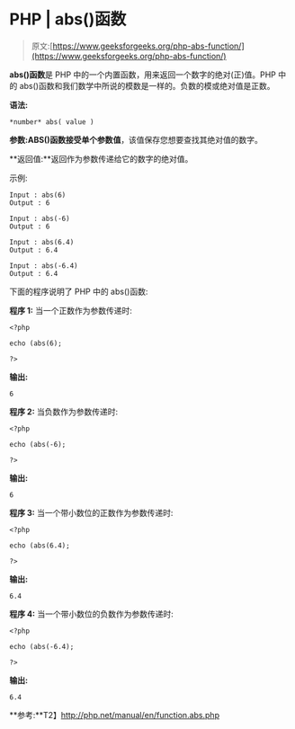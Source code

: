 # PHP | abs()函数

> 原文:[https://www.geeksforgeeks.org/php-abs-function/](https://www.geeksforgeeks.org/php-abs-function/)

**abs()函数**是 PHP 中的一个内置函数，用来返回一个数字的绝对(正)值。PHP 中的 abs()函数和我们数学中所说的模数是一样的。负数的模或绝对值是正数。

**语法:**

```
*number* abs( value )
```

**参数:**ABS()函数接受单个参数**值**，该值保存您想要查找其绝对值的数字。

**返回值:**返回作为参数传递给它的数字的绝对值。

示例:

```
Input : abs(6)
Output : 6

Input : abs(-6)
Output : 6

Input : abs(6.4)
Output : 6.4

Input : abs(-6.4)
Output : 6.4

```

下面的程序说明了 PHP 中的 abs()函数:

**程序 1:** 当一个正数作为参数传递时:

```
<?php

echo (abs(6);

?>      
```

**输出:**

```
6
```

**程序 2:** 当负数作为参数传递时:

```
<?php

echo (abs(-6);

?>
```

**输出:**

```
6
```

**程序 3:** 当一个带小数位的正数作为参数传递时:

```
<?php

echo (abs(6.4);

?>      
```

**输出:**

```
6.4
```

**程序 4:** 当一个带小数位的负数作为参数传递时:

```
<?php

echo (abs(-6.4);

?>      
```

**输出:**

```
6.4
```

**参考:**T2】http://php.net/manual/en/function.abs.php